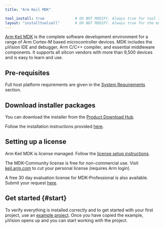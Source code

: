 ```yaml
---
title: "Arm Keil MDK"

tool_install: true              # DO NOT MODIFY. Always true for tool installs
layout: "installtoolsall"       # DO NOT MODIFY. Always true for the main page of tool installs
---
```

[Arm Keil MDK](https://developer.arm.com/Tools%20and%20Software/Keil%20MDK) is the complete software development environment for a range of Arm Cortex-M based microcontroller devices. MDK includes the µVision IDE and debugger, Arm C/C++ compiler, and essential middleware components. It supports all silicon vendors with more than 9,500 devices and is easy to learn and use.

## Pre-requisites

Full host platform requirements are given in the [System Requirements](https://developer.arm.com/Tools%20and%20Software/Keil%20MDK#Editions) section.

## Download installer packages

You can download the installer from the [Product Download Hub](https://developer.arm.com/downloads/view/MDK000).

Follow the installation instructions provided [here](https://developer.arm.com/documentation/101407/latest/About-uVision/Installation?lang=en).

## Setting up a license

Arm Keil MDK is license managed. Follow the [license setup instructions](https://developer.arm.com/documentation/101454/latest/License-Management?lang=en).

The MDK-Community license is free for non-commercial use. Visit [keil.arm.com](https://keil.arm.com/mdk-community) to cut your personal license (requires Arm login).

A free 30 day evaluation license for MDK-Professional is also available. Submit your request [here](https://www.keil.com/MDKEvaluationRequest/).

## Get started {#start}

To verify everything is installed correctly and to get started with your first project, use an [example project](https://developer.arm.com/documentation/101407/latest/About-uVision/Installation?lang=en). Once you have copied the example, µVision opens up and you can start working with the project.
